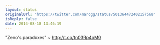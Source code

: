 ```yaml
---
layout: status
originalUrl: 'https://twitter.com/marcgg/status/501364472402157568'
isReply: false
date: 2014-08-18 13:46:19
---
```


"Zeno's paradoxes" ~ http://t.co/tn03Rp4oM0
